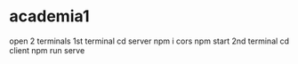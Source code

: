 # academia1
open 2 terminals 
1st terminal cd server
npm i cors
npm start
2nd terminal cd client 
npm run serve

